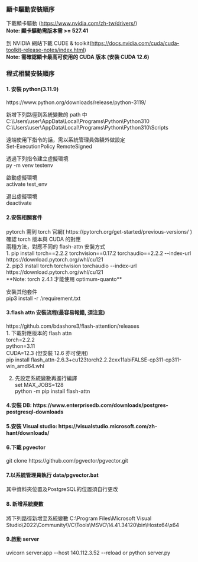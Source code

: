<h3>顯卡驅動安裝順序</h3>

下載顯卡驅動 (https://www.nvidia.com/zh-tw/drivers/)<br>
**Note: 顯卡驅動需版本需 >= 527.41**

到 NVIDIA 網站下載 CUDE & toolkit(https://docs.nvidia.com/cuda/cuda-toolkit-release-notes/index.html)<br>
**Note: 需確認顯卡最高可使用的 CUDA 版本 (安裝 CUDA 12.6)**

<h3>程式相關安裝順序</h3>

<h4>1. 安裝 python(3.11.9)</h4>
https://www.python.org/downloads/release/python-3119/

新增下列路徑到系統變數的 path 中<br>
C:\Users\user\AppData\Local\Programs\Python\Python310<br>
C:\Users\user\AppData\Local\Programs\Python\Python310\Scripts

遠端使用下指令的話，需以系統管理員做額外做設定<br>
Set-ExecutionPolicy RemoteSigned

透過下列指令建立虛擬環境<br>
py -m venv testenv

啟動虛擬環境<br>
activate test_env

退出虛擬環境<br>
deactivate

<h4>2.安裝相關套件</h4>
pytorch 需到 torch 官網( https://pytorch.org/get-started/previous-versions/ )<br>
確認 torch 版本與 CUDA 的對應<br>
兩種方法，對應不同的 flash-attn 安裝方式<br>
1. pip install torch==2.2.2 torchvision==0.17.2 torchaudio==2.2.2 --index-url https://download.pytorch.org/whl/cu121<br>
2. pip3 install torch torchvision torchaudio --index-url https://download.pytorch.org/whl/cu121<br>
**Note: torch 2.4.1 才能使用 optimum-quanto**

安裝其他套件<br>
pip3 install -r .\requirement.txt

<h4>3.flash attn 安裝流程(最容易報錯, 須注意)</h4>
https://github.com/bdashore3/flash-attention/releases<br>
1. 下載對應版本的 flash attn<br>
torch=2.2.2<br>
python=3.11<br>
CUDA=12.3 (但安裝 12.6 亦可使用)<br>
pip install flash_attn-2.6.3+cu123torch2.2.2cxx11abiFALSE-cp311-cp311-win_amd64.whl<br>

2. 先設定系統變數再進行編譯<br>
set MAX_JOBS=128<br>
python -m pip install flash-attn

<h4>4.安裝 DB: https://www.enterprisedb.com/downloads/postgres-postgresql-downloads</h4>

<h4>5.安裝 Visual studio: https://visualstudio.microsoft.com/zh-hant/downloads/</h4>

<h4>6.下載 pgvector</h4>
git clone https://github.com/pgvector/pgvector.git

<h4>7.以系統管理員執行 data/pgvector.bat</h4>
其中資料夾位置及PostgreSQL的位置須自行更改

<h4>8. 新增系統變數</h4>
將下列路徑新增至系統變數
C:\Program Files\Microsoft Visual Studio\2022\Community\VC\Tools\MSVC\14.41.34120\bin\Hostx64\x64

<h4>9.啟動 server</h4>
uvicorn server:app --host 140.112.3.52 --reload or python server.py
